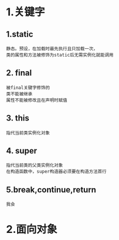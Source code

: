 # 1.关键字
## **1.static**
    静态。预设，在加载时最先执行且只加载一次，
    类的属性和方法被修饰为static后无需实例化就能调用
## **2. final**
    被final关键字修饰的
    类不能被继承
    属性不能被修改且在声明时赋值
## **3. this**
    指代当前类实例化对象
    
## **4. super**
    指代当前类的父类实例化对象
    在构造函数中，super构造器必须要在构造方法首行

## **5.break,continue,return**
    我会

# 2.面向对象
